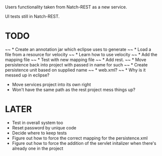Users functionality taken from Natch-REST as a new service.

UI tests still in Natch-REST.

TODO
====

~~ * Create an annotation jar which eclipse uses to generate
~~ * Load a file from a resource for velocity
~~ * Learn how to use velocity
~~ * Add the mapping file
~~ * Test with new mapping file
~~ * Add rest.
~~ * Move persistence back into project with passed in name for such
~~ * Create persistence unit based on supplied name
~~ * web.xml?
~~ * Why is it messed up in eclipse?
* Move services project into its own right
* Won't have the same path as the rest project mess things up?

LATER
=====

* Test in overall system too
* Reset password by unique code
* Decide where to keep tests
* Figure out how to force the correct mapping for the persistence.xml
* Figure out how to force the addition of the servlet initalizer when there's already one in the project
